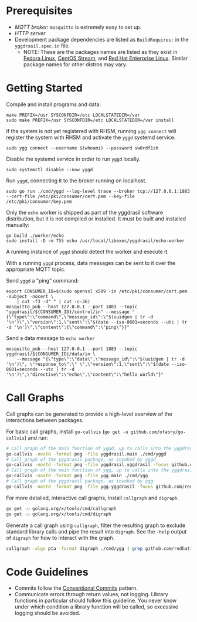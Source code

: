 # Prerequisites

* _MQTT broker_: `mosquitto` is extremely easy to set up.
* _HTTP server_
* Development package dependencies are listed as `BuildRequires:` in the
  `yggdrasil.spec.in` file.
  * NOTE: These are the packages names are listed as they exist in [Fedora
    Linux](https://getfedora.org/), [CentOS Stream](https://centos.org/), and
    [Red Hat Enterprise
    Linux](https://www.redhat.com/en/technologies/linux-platforms/enterprise-linux).
    Similar package names for other distros may vary.

# Getting Started

Compile and install programs and data:

```
make PREFIX=/usr SYSCONFDIR=/etc LOCALSTATEDIR=/var
sudo make PREFIX=/usr SYSCONFDIR=/etc LOCALSTATEDIR=/var install
```

If the system is not yet registered with RHSM, running `ygg connect` will
register the system with RHSM and activate the `yggd` systemd service.

```
sudo ygg connect --username $(whoami) --password sw0rdf1sh
```

Disable the systemd service in order to run `yggd` locally.

```
sudo systemctl disable --now yggd
```

Run `yggd`, connecting it to the broker running on localhost.

```
sudo go run ./cmd/yggd --log-level trace --broker tcp://127.0.0.1:1883 --cert-file /etc/pki/consumer/cert.pem --key-file /etc/pki/consumer/key.pem
```

Only the `echo` worker is shipped as part of the yggdrasil software
distribution, but it is not compiled or installed. It must be built and
installed manually:

```
go build ./worker/echo
sudo install -D -m 755 echo /usr/local/libexec/yggdrasil/echo-worker
```

A running instance of `yggd` should detect the worker and execute it.

With a running `yggd` process, data messages can be sent to it over the
appropriate MQTT topic.

Send `yggd` a "ping" command:

```
export CONSUMER_ID=$(sudo openssl x509 -in /etc/pki/consumer/cert.pem -subject -nocert \
    | cut -f3 -d" " | cut -c-36)
mosquitto_pub --host 127.0.0.1 --port 1883 --topic "yggdrasil/${CONSUMER_ID}/control/in" --message "{\"type\":\"command\",\"message_id\":\"$(uuidgen | tr -d '\n')\",\"version\":1,\"sent\":\"$(date --iso-8601=seconds --utc | tr -d '\n')\",\"content\":{\"command\":\"ping\"}}"
```

Send a data message to `echo worker`
```
mosquitto_pub --host 127.0.0.1 --port 1883 --topic yggdrasil/${CONSUMER_ID}/data/in \
    --message "{\"type\":\"data\",\"message_id\":\"$(uuidgen | tr -d '\n')\", \"response_to\":\" \",\"version\":1,\"sent\":\"$(date --iso-8601=seconds --utc | tr -d '\n')\",\"directive\":\"echo\",\"content\":\"hello world\"}"
```


# Call Graphs

Call graphs can be generated to provide a high-level overview of the
interactions between packages.

For basic call graphs, install `go-callvis` (`go get -u
github.com/ofabry/go-callvis`) and run:

```bash
# Call graph of the main function of yggd, up to calls into the yggdrasil package
go-callvis -nostd -format png -file yggdrasil.main ./cmd/yggd
# Call graph of the yggdrasil package, as invoked by yggd
go-callvis -nostd -format png -file yggdrasil.yggdrasil -focus github.com/redhatinsights/yggdrasil ./cmd/yggd
# Call graph of the main function of ygg, up to calls into the yggdrasil package
go-callvis -nostd -format png -file ygg.main ./cmd/ygg
# Call graph of the yggdrasil package, as invoked by ygg
go-callvis -nostd -format png -file ygg.yggdrasil -focus github.com/redhatinsights/yggdrasil ./cmd/ygg
```

For more detailed, interactive call graphs, install `callgraph` and `digraph`.

```bash
go get -u golang.org/x/tools/cmd/callgraph
go get -u golang.org/x/tools/cmd/digraph
```

Generate a call graph using `callgraph`, filter the resulting graph to exclude
standard library calls and pipe the result into `digraph`. See the `-help`
output of `digraph` for how to interact with the graph.

```bash
callgraph -algo pta -format digraph ./cmd/ygg | grep github.com/redhatinsights/yggdrasil | sort | uniq | digraph
```

# Code Guidelines

* Commits follow the [Conventional Commits](https://www.conventionalcommits.org)
  pattern.
* Communicate errors through return values, not logging. Library functions in
  particular should follow this guideline. You never know under which condition
  a library function will be called, so excessive logging should be avoided.
